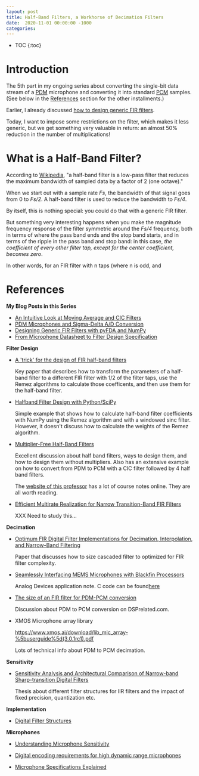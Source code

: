 ```yaml
---
layout: post
title: Half-Band Filters, a Workhorse of Decimation Filters
date:  2020-11-01 00:00:00 -1000
categories:
---
```


* TOC
{:toc}

# Introduction

The 5th part in my ongoing series about converting the single-bit data stream of a 
[PDM](https://en.wikipedia.org/wiki/Pulse-density_modulation) microphone and converting it 
into standard [PCM](https://en.wikipedia.org/wiki/Pulse-code_modulation) samples. (See below
in the [References](#references) section for the other installments.)

Earlier, I already discussed [how to design generic FIR filters](/2020/10/11/Designing-Generic-FIR-Filters-with-pyFDA-and-Numpy.html).

Today, I want to impose some restrictions on the filter, which makes it less generic, but
we get something very valuable in return: an almost 50% reduction in the number of multiplications!

# What is a Half-Band Filter?

According to [Wikipedia](https://en.wikipedia.org/wiki/Half-band_filter),
"a half-band filter is a low-pass filter that reduces the maximum bandwidth 
of sampled data by a factor of 2 (one octave)."

When we start out with a sample rate *Fs*, the bandwidth of that signal goes from
0 to *Fs/2*. A half-band filter is used to reduce the bandwidth to *Fs/4*.

By itself, this is nothing special: you could do that with a generic FIR filter.

But something very interesting happens when you make the magnitude frequency response 
of the filter symmetric around the *Fs/4* frequency, both in terms of where the
pass band ends and the stop band starts, and in terms of the ripple in the pass band
and stop band: in this case, *the coefficient of every other filter tap, except for the 
center coefficient, becomes zero*.

In other words, for an FIR filter with n taps (where n is odd, and 

# References

**My Blog Posts in this Series**

* [An Intuitive Look at Moving Average and CIC Filters](/2020/09/30/Moving-Average-and-CIC-Filters.html)
* [PDM Microphones and Sigma-Delta A/D Conversion](http://localhost:4000/2020/10/04/PDM-Microphones-and-Sigma-Delta-Conversion.html)
* [Designing Generic FIR Filters with pyFDA and NumPy](/2020/10/11/Designing-Generic-FIR-Filters-with-pyFDA-and-Numpy.html)
* [From Microphone Datasheet to Filter Design Specification](/2020/10/17/From-Microphone-Datasheet-to-Design-Specification.html)

**Filter Design**

* [A 'trick' for the design of FIR half-band filters](https://authors.library.caltech.edu/5892/1/VAIieeetcs87a.pdf)

    Key paper that describes how to transform the parameters of a half-band filter to a different FIR filter
    with 1/2 of the filter taps, use the Remez algorithms to calculate those coefficents, and then use them
    for the half-band filter.

* [Halfband Filter Design with Python/SciPy](https://www.dsprelated.com/showcode/270.php)

    Simple example that shows how to calculate half-band filter coefficients with NumPy using the Remez
    algorithm and with a windowed sinc filter. However, it doesn't discuss how to calculate the weights
    of the Remez algorithm.

* [Multiplier-Free Half-Band Filters](https://www.cs.tut.fi/~ts/sldsp_part2_identical_subfilters_halfband.pdf)

    Excellent discussion about half band filters, ways to design them, and how to design them without
    multipliers. Also has an extensive example on how to convert from PDM to PCM with a CIC filter followed
    by 4 half band filters.

    The [website of this professor](https://www.cs.tut.fi/~ts/) has a lot of course notes online. They are 
    all worth reading.

* [Efficient Multirate Realization for Narrow Transition-Band FIR Filters](https://www.cs.tut.fi/~ts/Part4_Tor_Tapio1.pdf)

    XXX Need to study this...

**Decimation**

* [Optimum FIR Digital Filter Implementations for Decimation, Interpolation, and Narrow-Band Filtering](https://web.ece.ucsb.edu/Faculty/Rabiner/ece259/Reprints/087_optimum%20fir%20digital%20filters.pdf)

    Paper that discusses how to size cascaded filter to optimized for FIR filter complexity.

* [Seamlessly Interfacing MEMS Microphones with Blackfin Processors](https://www.analog.com/media/en/technical-documentation/application-notes/EE-350rev1.pdf)

    Analog Devices application note. C code can be found[here](https://www.analog.com/media/en/technical-documentation/application-notes/EE350v01.zip)

* [The size of an FIR filter for PDM-PCM conversion](https://www.dsprelated.com/thread/11806/the-size-of-an-fir-filter-for-pdm-pcm-conversion)

    Discussion about PDM to PCM conversion on DSPrelated.com.

* XMOS Microphone array library

    https://www.xmos.ai/download/lib_mic_array-%5buserguide%5d(3.0.1rc1).pdf

    Lots of technical info about PDM to PCM decimation.

**Sensitivity**

* [Sensitivity Analysis and Architectural Comparison of Narrow-band Sharp-transition Digital Filters](https://core.ac.uk/download/pdf/10195225.pdf)

    Thesis about different filter structures for IIR filters and the impact of fixed precision, quantization etc.

**Implementation**

* [Digital Filter Structures](http://www.ee.ic.ac.uk/hp/staff/dmb/courses/DSPDF/01000_Structures.pdf)

**Microphones**

* [Understanding Microphone Sensitivity](https://www.analog.com/en/analog-dialogue/articles/understanding-microphone-sensitivity.html)

* [Digital encoding requirements for high dynamic range microphones](https://www.infineon.com/dgdl/Infineon-AN556%20Digital%20encoding%20requirements%20for%20high%20dynamic%20range%20microphones-AN-v01_00-EN.pdf?fileId=5546d4626102d35a01612d1e33876ad8)

* [Microphone Specifications Explained](https://invensense.tdk.com/wp-content/uploads/2015/02/AN-1112-v1.1.pdf)


